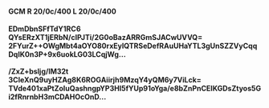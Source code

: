 #### GCM R 20/0c/400 L 20/0c/400
**EDmDbnSFfTdY1RC6**<br/>**QYsERzXT1jERbN/clPJTi/2G0oBazARRGmSJACwUVVQ=**<br/>**2FYurZ++OWgMbt4aOYO80rxEylQTRSeDefRAuUHaYTL3gUnSZZVyCqqDqlK0n3P+9x6uokLG03LCqjWg...**<br/><br/>
**/ZxZ+bsljg/lM32t**<br/>**3CleXnQ9uyHZAg8K6ROGAiirjh9MzqY4yQM6y7ViLck=**<br/>**TVde401xaPtZoIuQashngpYP3Hl5fYUp91oYga/e8bZnPnCEIKGDsZtyos5Gi2fRnrnbH3mCDAHOcOnD...**